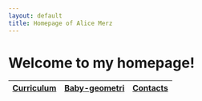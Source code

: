 ```yaml
---
layout: default
title: Homepage of Alice Merz
---
```

# Welcome to my homepage!
| [Curriculum](./curriculum.html)    | [Baby-geometri](./babygeometri.html)| [Contacts](./contacts.html)     |
|:-----------------------------------|:------------------------------------|:--------------------------------|

